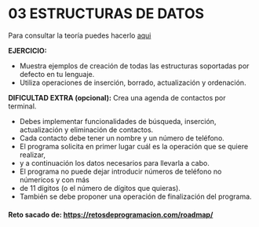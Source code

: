 # 03 ESTRUCTURAS DE DATOS

Para consultar la teoría puedes hacerlo [aqui](../../conceptos/ESTRUCTURAS_DE_DATOS.md)

**EJERCICIO:**
- Muestra ejemplos de creación de todas las estructuras soportadas por defecto en tu lenguaje.
- Utiliza operaciones de inserción, borrado, actualización y ordenación.

**DIFICULTAD EXTRA (opcional):**
Crea una agenda de contactos por terminal.
- Debes implementar funcionalidades de búsqueda, inserción, actualización y eliminación de contactos.
- Cada contacto debe tener un nombre y un número de teléfono.
- El programa solicita en primer lugar cuál es la operación que se quiere realizar,
- y a continuación los datos necesarios para llevarla a cabo.
- El programa no puede dejar introducir números de teléfono no númericos y con más
- de 11 dígitos (o el número de dígitos que quieras).
- También se debe proponer una operación de finalización del programa.
#### Reto sacado de: https://retosdeprogramacion.com/roadmap/
